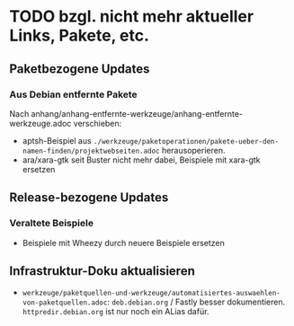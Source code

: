 TODO bzgl. nicht mehr aktueller Links, Pakete, etc.
===================================================

Paketbezogene Updates
---------------------

### Aus Debian entfernte Pakete

Nach anhang/anhang-entfernte-werkzeuge/anhang-entfernte-werkzeuge.adoc
verschieben:

* aptsh-Beispiel aus
  `./werkzeuge/paketoperationen/pakete-ueber-den-namen-finden/projektwebseiten.adoc`
  herausoperieren.
* ara/xara-gtk seit Buster nicht mehr dabei, Beispiele mit xara-gtk ersetzen

Release-bezogene Updates
------------------------

### Veraltete Beispiele

* Beispiele mit Wheezy durch neuere Beispiele ersetzen

Infrastruktur-Doku aktualisieren
--------------------------------

* `werkzeuge/paketquellen-und-werkzeuge/automatisiertes-auswaehlen-von-paketquellen.adoc`:
  `deb.debian.org` / Fastly besser
  dokumentieren. `httpredir.debian.org` ist nur noch ein ALias dafür.
